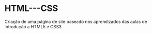 # HTML---CSS
Criação de uma página de site baseado nos aprendizados das aulas de introdução a HTML5 e CSS3
